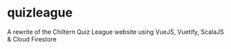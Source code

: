 # quizleague
A rewrite of the Chiltern Quiz League website using VueJS, Vuetify, ScalaJS & Cloud Firestore
